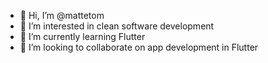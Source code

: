 - 👋 Hi, I’m @mattetom
- 👀 I’m interested in clean software development
- 🌱 I’m currently learning Flutter
- 💞️ I’m looking to collaborate on app development in Flutter
<!-- - 📫 How to reach me ...-->

<!---
mattetom/mattetom is a ✨ special ✨ repository because its `README.md` (this file) appears on your GitHub profile.
You can click the Preview link to take a look at your changes.
--->
